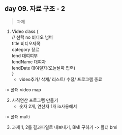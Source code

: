 ## day 09. 자료 구조 - 2
> 과제
1. Video class {    
  // 선택 no 비디오 넘버    
  title 비디오제목  
  category 장르     
  lend 대여여부     
  lendName 대여자   
  lendDate 대여일자(오늘날짜 입력)  
    }
    - video추가/ 삭제/ 리스트/ 수정/ 프로그램 종료

-> 폴더 video map

2. 사칙연산 프로그램 만들기
    - 숫자 2개, 연산자 1개 io사용해서

-> 폴더 multi

3. 과제 1, 2를 결과파일로 내보내기, BMI 구하기 
-> 폴더 bmi